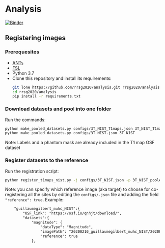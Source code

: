 # Analysis

[![Binder](https://mybinder.org/badge_logo.svg)](https://mybinder.org/v2/gh/rrsg2020/analysis/master)

## Registering images

### Prerequesites

* [ANTs](https://github.com/ANTsX/ANTs)
* [FSL](https://fsl.fmrib.ox.ac.uk/fsl/fslwiki/)
* Python 3.7
* Clone this repository and install its requirements:
  ````bash
  git lone https://github.com/rrsg2020/analysis.git rrsg2020/analysis
  cd rrsg2020/analysis
  pip install -r requirements.txt
  ````

### Download datasets and pool into one folder


Run the commands: 
```bash
python make_pooled_datasets.py configs/3T_NIST_T1maps.json 3T_NIST_T1maps
python make_pooled_datasets.py configs/3T_NIST.json 3T_NIST
```

Note: Labels and a phantom mask are already included in the T1 map OSF dataset 


### Register datasets to the reference

Run the registration script:
```bash
python register_t1maps_nist.py -j configs/3T_NIST.json -p 3T_NIST_pooled/ 3T_NIST_T1maps_pooled/
```

Note: you can specify which reference image (aka target) to choose for co-registering all the sites by editing the 
`configs/.json` file and adding the field `"reference": true`. Example:

```xml
    "guillaumegilbert_muhc_NIST":{
        "OSF_link": "https://osf.io/qnhjt/download/",
        "datasets":{
            "magnitude": {
                "dataType": "Magnitude",
                "imagePath": "20200210_guillaumegilbert_muhc_NIST/20200210_guillaumegilbert_muhc_NIST_Magnitude.nii.gz",
                "reference": true
            },
```
